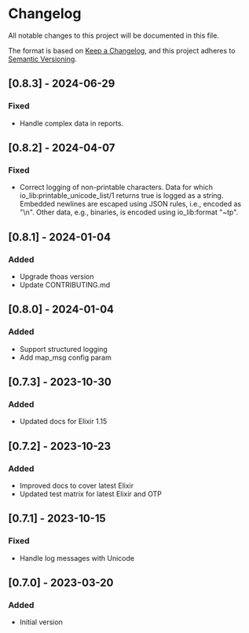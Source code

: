 # Changelog
All notable changes to this project will be documented in this file.

The format is based on [Keep a Changelog](https://keepachangelog.com/en/1.0.0/),
and this project adheres to [Semantic Versioning](https://semver.org/spec/v2.0.0.html).

## [0.8.3] - 2024-06-29
### Fixed
- Handle complex data in reports.

## [0.8.2] - 2024-04-07
### Fixed
- Correct logging of non-printable characters.
  Data for which io_lib:printable_unicode_list/1 returns true is logged as a string.
  Embedded newlines are escaped using JSON rules, i.e., encoded as "\n".
  Other data, e.g., binaries, is encoded using io_lib:format "~tp".

## [0.8.1] - 2024-01-04
### Added
- Upgrade thoas version
- Update CONTRIBUTING.md

## [0.8.0] - 2024-01-04
### Added
- Support structured logging
- Add map_msg config param

## [0.7.3] - 2023-10-30
### Added
- Updated docs for Elixir 1.15

## [0.7.2] - 2023-10-23
### Added
- Improved docs to cover latest Elixir
- Updated test matrix for latest Elixir and OTP

## [0.7.1] - 2023-10-15
### Fixed
- Handle log messages with Unicode

## [0.7.0] - 2023-03-20
### Added
- Initial version

